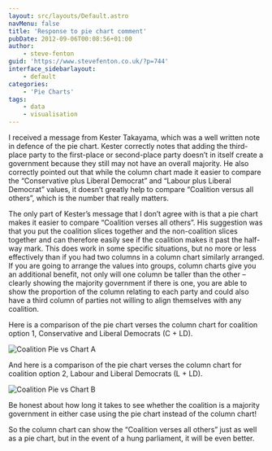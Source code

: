 ```yaml
---
layout: src/layouts/Default.astro
navMenu: false
title: 'Response to pie chart comment'
pubDate: 2012-09-06T00:08:56+01:00
author:
    - steve-fenton
guid: 'https://www.stevefenton.co.uk/?p=744'
interface_sidebarlayout:
    - default
categories:
    - 'Pie Charts'
tags:
    - data
    - visualisation
---
```


I received a message from Kester Takayama, which was a well written note in defence of the pie chart. Kester correctly notes that adding the third-place party to the first-place or second-place party doesn’t in itself create a government because they still may not have an overall majority. He also correctly pointed out that while the column chart made it easier to compare the “Conservative plus Liberal Democrat” and “Labour plus Liberal Democrat” values, it doesn’t greatly help to compare “Coalition versus all others”, which is the number that really matters.

The only part of Kester’s message that I don’t agree with is that a pie chart makes it easier to compare “Coalition verses all others”. His suggestion was that you put the coalition slices together and the non-coalition slices together and can therefore easily see if the coalition makes it past the half-way mark. This does work in some specific situations, but no more or less effectively than if you had two columns in a column chart similarly arranged. If you are going to arrange the values into groups, column charts give you an additional benefit, not only will one column be taller than the other – clearly showing the majority government if there is one, you are able to show the proportion of the column relating to each party and could also have a third column of parties not willing to align themselves with any coalition.

Here is a comparison of the pie chart verses the column chart for coalition option 1, Conservative and Liberal Democrats (C + LD).

![Coalition Pie vs Chart A](/img/2015/07/coalition_11.png)

And here is a comparison of the pie chart verses the column chart for coalition option 2, Labour and Liberal Democrats (L + LD).

![Coalition Pie vs Chart B](/img/2015/07/coalition_21.png)

Be honest about how long it takes to see whether the coalition is a majority government in either case using the pie chart instead of the column chart!

So the column chart can show the “Coalition verses all others” just as well as a pie chart, but in the event of a hung parliament, it will be even better.